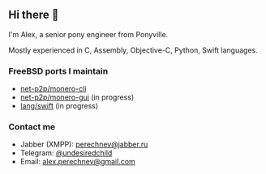 ## Hi there 👋

I'm Alex, a senior pony engineer from Ponyville.

Mostly experienced in C, Assembly, Objective-C, Python, Swift languages.

### FreeBSD ports I maintain
- [net-p2p/monero-cli](https://www.freshports.org/net-p2p/monero-cli/)
- [net-p2p/monero-gui](https://github.com/aperechnev/monero-gui-freebsd) (in progress)
- [lang/swift](https://www.freshports.org/lang/swift/) (in progress)

### Contact me
- Jabber (XMPP): [perechnev@jabber.ru](perechnev@jabber.ru)
- Telegram: [@undesiredchild](https://t.me/undesiredchild)
- Email: <alex.perechnev@gmail.com>
